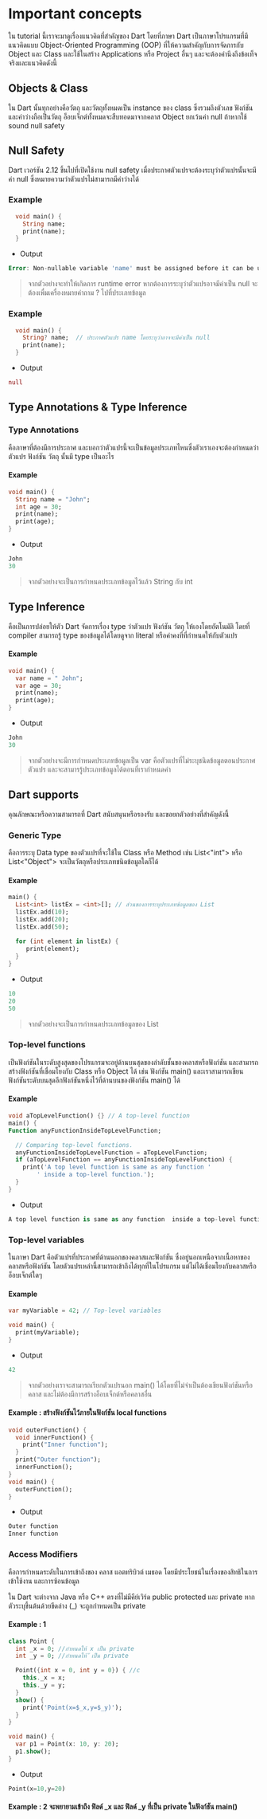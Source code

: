 # Important concepts
ใน tutorial นี้เราจะมาดูเรื่องแนวคิดที่สำคัญของ Dart  โดยที่ภาษา Dart เป็นภาษาโปรแกรมที่มีแนวคิดแบบ Object-Oriented Programming (OOP) ที่ให้ความสำคัญกับการจัดการกับ Object และ Class และใช้ในสร้าง Applications หรือ Project อื่นๆ และจะต้องคำนึงถึงข้อเท็จจริงและแนวคิดดังนี้

## Objects & Class
ใน Dart นั้นทุกอย่างคือวัตถุ และวัตถุทั้งหมดเป็น instance ของ class ซึ่งรวมถึงตัวเลข ฟังก์ชัน และค่าว่างถือเป็นวัตถุ อ็อบเจ็กต์ทั้งหมดจะสืบทอดมาจากคลาส Object ยกเว้นค่า null ถ้าหากใช้ sound null safety

## Null Safety
Dart เวอร์ชัน 2.12 ขึ้นไปที่เปิดใช้งาน null safety เมื่อประกาศตัวแปรจะต้องระบุว่าตัวแปรนั้นจะมีค่า null ซึ่งหมายความว่าตัวแปรไม่สามารถมีค่าว่างได้ 
### Example  
```dart
  void main() {
    String name;  
    print(name);  
  }
```
- Output
  
``` dart
Error: Non-nullable variable 'name' must be assigned before it can be used.
```

>จากตัวอย่างจะทำให้เกิดการ runtime error หากต้องการระบุว่าตัวแปรอาจมีค่าเป็น null จะต้องเพื่มเครื่องหมายคำถาม ? ไปที่ประเภทข้อมูล 

### Example 
```dart
  void main() {
    String? name;  // ประกาศตัวแปร name โดยระบุว่าอาจจะมีค่าเป็น null
    print(name);  
  }
```
- Output
  
``` dart
null
```

## Type Annotations & Type Inference
### Type Annotations
คือภาษาที่ต้องมีการประกาศ และบอกว่าตัวแปรนี้จะเป็นข้อมูลประเภทไหนซึ่งตัวเราเองจะต้องกำหนดว่าตัวแปร ฟังก์ชัน วัตถุ นั้นมี type เป็นอะไร 
#### Example 
```dart
void main() {
  String name = "John";
  int age = 30;
  print(name);
  print(age);
}
```
- Output
  
``` dart
John
30
```
>จากตัวอย่างจะเป็นการกำหนดประเภทข้อมูลไว้แล้ว String กับ int  

## Type Inference
คือเป็นการปล่อยให้ตัว Dart จัดการเรื่อง type ว่าตัวแปร ฟังก์ชัน วัตถุ ให้เองโดยอัตโนมัติ
โดยที่ compiler สามารถรู้ type ของข้อมูลได้โดยดูจาก literal หรือค่าคงที่ที่กำหนดให้กับตัวแปร
#### Example 
```dart
void main() {
  var name = " John"; 
  var age = 30;
  print(name);
  print(age);
}
```
- Output
  
``` dart
John
30
```
>จากตัวอย่างจะมีการกำหนดประเภทข้อมูลเป็น var คือตัวแปรที่ไม่ระบุชนิดข้อมูลตอนประกาศตัวแปร และจะสามารรู้ประเภทข้อมูลได้ตอนที่เรากำหนดค่า

## Dart supports
คุณลักษณะหรือความสามารถที่ Dart สนับสนุนหรือรองรับ และขอยกตัวอย่างที่สำคัญดังนี้
### Generic Type 
คือการระบุ Data type ของตัวแปรที่จะใช้ใน Class หรือ Method เช่น List<"int"> หรือ List<"Object"> จะเป็นวัตถุหรือประเภทชนิดข้อมูลใดก็ได้
#### Example 
```dart
main() { 
  List<int> listEx = <int>[]; // ส่วนของการระบุประเภทข้อมูลของ List
  listEx.add(10); 
  listEx.add(20); 
  listEx.add(50); 
    
  for (int element in listEx) { 
     print(element); 
  } 
}
```
- Output
  
``` dart
10
20
50
```
>จากตัวอย่างจะเป็นการกำหนดประเภทข้อมูลของ List

### Top-level functions 
เป็นฟังก์ชันในระดับสูงสุดของโปรแกรมจะอยู่ด้านบนสุดของลำดับชั้นของคลาสหรือฟังก์ชัน และสามารถสร้างฟังก์ชันที่เชื่อมโยงกับ Class หรือ Object ได้ เช่น ฟังก์ชัน main() 
และเราสามารถเขียนฟังก์ชันระดับบนสุดอีกฟังก์ชันหนึ่งไว้ที่ด้านบนของฟังก์ชัน main() ได้

#### Example 
```dart
void aTopLevelFunction() {} // A top-level function
main() {
Function anyFunctionInsideTopLevelFunction;

  // Comparing top-level functions.
  anyFunctionInsideTopLevelFunction = aTopLevelFunction;
  if (aTopLevelFunction == anyFunctionInsideTopLevelFunction) {
    print('A top level function is same as any function '
        ' inside a top-level function.');
  }
}
```

- Output

```dart
A top level function is same as any function  inside a top-level function.
```

### Top-level variables 
ในภาษา Dart คือตัวแปรที่ประกาศที่ด้านนอกของคลาสและฟังก์ชัน ซึ่งอยู่นอกเหนือจากเนื้อหาของคลาสหรือฟังก์ชัน โดยตัวแปรเหล่านี้สามารถเข้าถึงได้ทุกที่ในโปรแกรม แต่ไม่ได้เชื่อมโยงกับคลาสหรืออ็อบเจ็กต์ใดๆ 
#### Example
```dart
var myVariable = 42; // Top-level variables 

void main() {
  print(myVariable);
}
```
- Output
  
```dart
42
```
>จากตัวอย่างเราจะสามารถเรียกตัวแปรนอก main() ได้โดยที่ไม่จำเป็นต้องเขียนฟังก์ชันหรือคลาส และไม่ต้องมีการสร้างอ็อบเจ็กต์หรือคลาสอื่น 



#### Example : สร้างฟังก์ชันไว้ภายในฟังก์ชัน local functions
```dart
void outerFunction() {
  void innerFunction() {
    print("Inner function");
  }
  print("Outer function");
  innerFunction();
}
void main() {
  outerFunction();
}
```
- Output
  
```dart
Outer function
Inner function
```


### Access Modifiers 
คือการกำหนดระดับในการเข้าถึงของ คลาส แอตทริบิวต์ เมธอด โดยมีประโยชน์ในเรื่องของสิทธิในการเข้าใช้งาน และการซ้อนข้อมูล


ใน Dart จะต่างจาก Java หรือ C++ ตรงที่ไม่มีคีย์เวิร์ด public protected และ private หากตัวระบุขึ้นต้นด้วยขีดล่าง (_) จะถูกกำหนดเป็น private 
#### Example : 1
```dart
class Point {
  int _x = 0; //กำหนดให้ x เป็น private
  int _y = 0; //กำหนดให้ ั เป็น private

  Point({int x = 0, int y = 0}) { //c
    this._x = x;
    this._y = y; 
  }
  show() {
    print('Point(x=$_x,y=$_y)');
  }
}

void main() {
  var p1 = Point(x: 10, y: 20);
  p1.show();
}
```

- Output
  
```dart
Point(x=10,y=20)
```

#### Example : 2 จะพยายามเข้าถึง ฟิลด์ _x และ ฟิลด์ _y ที่เป็น private ในฟังก์ชัน main()
